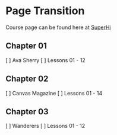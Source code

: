 # Page Transition

Course page can be found here at [SuperHi](https://www.superhi.com/catalog/smooth-page-transitions-effects/ava-sherry)

## Chapter 01
[ ] Ava Sherry
[ ] Lessons 01 - 12

## Chapter 02
[ ] Canvas Magazine
[ ] Lessons 01 - 14

## Chapter 03
[ ] Wanderers
[ ] Lessons 01 - 12
